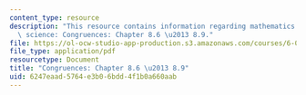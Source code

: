 ```yaml
---
content_type: resource
description: "This resource contains information regarding mathematics for computer\
  \ science: Congruences: Chapter 8.6 \u2013 8.9."
file: https://ol-ocw-studio-app-production.s3.amazonaws.com/courses/6-042j-mathematics-for-computer-science-spring-2015/6247eaad5764e3b06bdd4f1b0a660aab_MIT6_042JS15_Session13.pdf
file_type: application/pdf
resourcetype: Document
title: "Congruences: Chapter 8.6 \u2013 8.9"
uid: 6247eaad-5764-e3b0-6bdd-4f1b0a660aab
---
```

